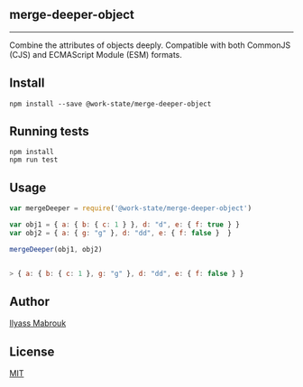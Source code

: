 ## merge-deeper-object

---

Combine the attributes of objects deeply. Compatible with both CommonJS (CJS) and ECMAScript Module (ESM) formats.

## Install


```
npm install --save @work-state/merge-deeper-object
```

## Running tests


```
npm install
npm run test
```

## Usage


```javascript
var mergeDeeper = require('@work-state/merge-deeper-object')

var obj1 = { a: { b: { c: 1 } }, d: "d", e: { f: true } }
var obj2 = { a: { g: "g" }, d: "dd", e: { f: false }  }

mergeDeeper(obj1, obj2)


> { a: { b: { c: 1 }, g: "g" }, d: "dd", e: { f: false } }
```

## Author
[Ilyass Mabrouk](https://github.com/work-state)

## License
[MIT](https://github.com/work-state/merge-deeper-object/blob/master/LICENSE.md)

